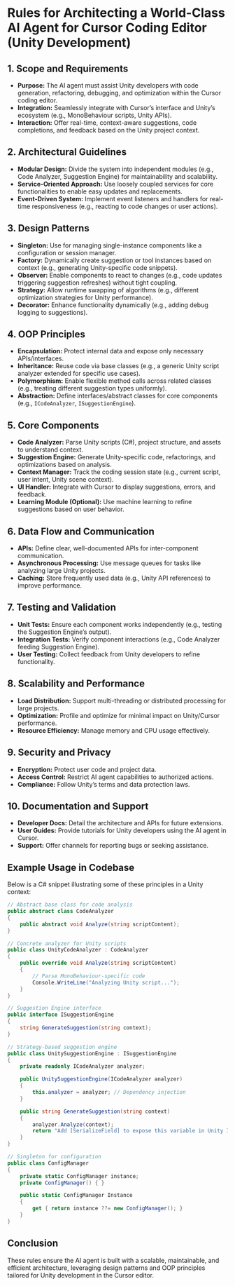 # Rules for Architecting a World-Class AI Agent for Cursor Coding Editor (Unity Development)

## 1. Scope and Requirements
- **Purpose:** The AI agent must assist Unity developers with code generation, refactoring, debugging, and optimization within the Cursor coding editor.
- **Integration:** Seamlessly integrate with Cursor’s interface and Unity’s ecosystem (e.g., MonoBehaviour scripts, Unity APIs).
- **Interaction:** Offer real-time, context-aware suggestions, code completions, and feedback based on the Unity project context.

## 2. Architectural Guidelines
- **Modular Design:** Divide the system into independent modules (e.g., Code Analyzer, Suggestion Engine) for maintainability and scalability.
- **Service-Oriented Approach:** Use loosely coupled services for core functionalities to enable easy updates and replacements.
- **Event-Driven System:** Implement event listeners and handlers for real-time responsiveness (e.g., reacting to code changes or user actions).

## 3. Design Patterns
- **Singleton:** Use for managing single-instance components like a configuration or session manager.
- **Factory:** Dynamically create suggestion or tool instances based on context (e.g., generating Unity-specific code snippets).
- **Observer:** Enable components to react to changes (e.g., code updates triggering suggestion refreshes) without tight coupling.
- **Strategy:** Allow runtime swapping of algorithms (e.g., different optimization strategies for Unity performance).
- **Decorator:** Enhance functionality dynamically (e.g., adding debug logging to suggestions).

## 4. OOP Principles
- **Encapsulation:** Protect internal data and expose only necessary APIs/interfaces.
- **Inheritance:** Reuse code via base classes (e.g., a generic Unity script analyzer extended for specific use cases).
- **Polymorphism:** Enable flexible method calls across related classes (e.g., treating different suggestion types uniformly).
- **Abstraction:** Define interfaces/abstract classes for core components (e.g., `ICodeAnalyzer`, `ISuggestionEngine`).

## 5. Core Components
- **Code Analyzer:** Parse Unity scripts (C#), project structure, and assets to understand context.
- **Suggestion Engine:** Generate Unity-specific code, refactorings, and optimizations based on analysis.
- **Context Manager:** Track the coding session state (e.g., current script, user intent, Unity scene context).
- **UI Handler:** Integrate with Cursor to display suggestions, errors, and feedback.
- **Learning Module (Optional):** Use machine learning to refine suggestions based on user behavior.

## 6. Data Flow and Communication
- **APIs:** Define clear, well-documented APIs for inter-component communication.
- **Asynchronous Processing:** Use message queues for tasks like analyzing large Unity projects.
- **Caching:** Store frequently used data (e.g., Unity API references) to improve performance.

## 7. Testing and Validation
- **Unit Tests:** Ensure each component works independently (e.g., testing the Suggestion Engine’s output).
- **Integration Tests:** Verify component interactions (e.g., Code Analyzer feeding Suggestion Engine).
- **User Testing:** Collect feedback from Unity developers to refine functionality.

## 8. Scalability and Performance
- **Load Distribution:** Support multi-threading or distributed processing for large projects.
- **Optimization:** Profile and optimize for minimal impact on Unity/Cursor performance.
- **Resource Efficiency:** Manage memory and CPU usage effectively.

## 9. Security and Privacy
- **Encryption:** Protect user code and project data.
- **Access Control:** Restrict AI agent capabilities to authorized actions.
- **Compliance:** Follow Unity’s terms and data protection laws.

## 10. Documentation and Support
- **Developer Docs:** Detail the architecture and APIs for future extensions.
- **User Guides:** Provide tutorials for Unity developers using the AI agent in Cursor.
- **Support:** Offer channels for reporting bugs or seeking assistance.

## Example Usage in Codebase
Below is a C# snippet illustrating some of these principles in a Unity context:

```csharp
// Abstract base class for code analysis
public abstract class CodeAnalyzer
{
    public abstract void Analyze(string scriptContent);
}

// Concrete analyzer for Unity scripts
public class UnityCodeAnalyzer : CodeAnalyzer
{
    public override void Analyze(string scriptContent)
    {
        // Parse MonoBehaviour-specific code
        Console.WriteLine("Analyzing Unity script...");
    }
}

// Suggestion Engine interface
public interface ISuggestionEngine
{
    string GenerateSuggestion(string context);
}

// Strategy-based suggestion engine
public class UnitySuggestionEngine : ISuggestionEngine
{
    private readonly ICodeAnalyzer analyzer;

    public UnitySuggestionEngine(ICodeAnalyzer analyzer)
    {
        this.analyzer = analyzer; // Dependency injection
    }

    public string GenerateSuggestion(string context)
    {
        analyzer.Analyze(context);
        return "Add [SerializeField] to expose this variable in Unity Inspector.";
    }
}

// Singleton for configuration
public class ConfigManager
{
    private static ConfigManager instance;
    private ConfigManager() { }

    public static ConfigManager Instance
    {
        get { return instance ??= new ConfigManager(); }
    }
}
```

## Conclusion
These rules ensure the AI agent is built with a scalable, maintainable, and efficient architecture, leveraging design patterns and OOP principles tailored for Unity development in the Cursor editor.